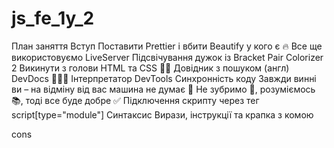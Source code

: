 # js_fe_1y_2

План заняття
Вступ
Поставити Prettier і вбити Beautify у кого є 🔥
Все ще використовуємо LiveServer
Підсвічування дужок із Bracket Pair Colorizer 2
Викинути з голови HTML та CSS 🤷‍♂️
Довідник з пошуком (англ) DevDocs 👨🏻‍💻
Інтерпретатор
DevTools
Синхронність коду
Завжди винні ви – на відміну від вас машина не думає 🤖
Не зубримо 💩, розуміємось 📚, тоді все буде добре ✅
Підключення скрипту через тег script[type="module"]
Синтаксис
Вирази, інструкції та крапка з комою





cons
